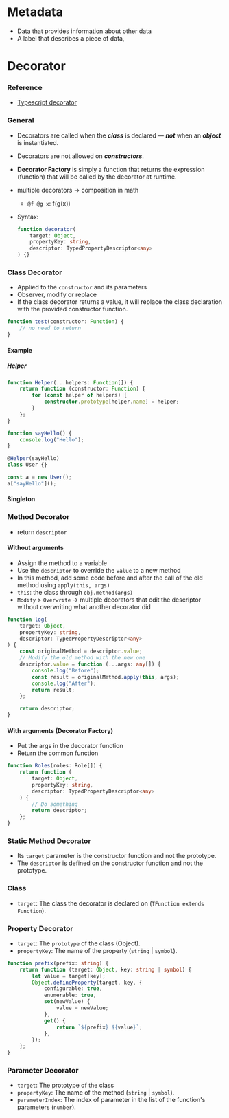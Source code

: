# Metadata

-   Data that provides information about other data
-   A label that describes a piece of data,

# Decorator

### Reference

-   [Typescript decorator](https://stackoverflow.com/questions/29775830/how-to-implement-a-typescript-decorator)

### General

-   Decorators are called when the **_class_** is declared — **_not_** when an **_object_** is instantiated.
-   Decorators are not allowed on **_constructors_**.
-   **Decorator Factory** is simply a function that returns the expression (function) that will be called by the decorator at runtime.
-   multiple decorators &#8594; composition in math

    -   `@f @g x`: f(g(x))

-   Syntax:

    ```typescript
    function decorator(
        target: Object,
        propertyKey: string,
        descriptor: TypedPropertyDescriptor<any>
    ) {}
    ```

### Class Decorator

-   Applied to the `constructor` and its parameters
-   Observer, modify or replace
-   If the class decorator returns a value, it will replace the class declaration with the provided constructor function.

```typescript
function test(constructor: Function) {
    // no need to return
}
```

#### Example

##### Helper

```typescript
function Helper(...helpers: Function[]) {
    return function (constructor: Function) {
        for (const helper of helpers) {
            constructor.prototype[helper.name] = helper;
        }
    };
}

function sayHello() {
    console.log("Hello");
}

@Helper(sayHello)
class User {}

const a = new User();
a["sayHello"]();
```

#### Singleton

### Method Decorator

-   return `descriptor`

#### Without arguments

-   Assign the method to a variable
-   Use the `descriptor` to override the `value` to a new method
-   In this method, add some code before and after the call of the old method using `apply(this, args)`
-   `this`: the class through `obj.method(args)`
-   `Modify` > `Overwrite` &#8594; multiple decorators that edit the descriptor without overwriting what another decorator did

```typescript
function log(
    target: Object,
    propertyKey: string,
    descriptor: TypedPropertyDescriptor<any>
) {
    const originalMethod = descriptor.value;
    // Modify the old method with the new one
    descriptor.value = function (...args: any[]) {
        console.log("Before");
        const result = originalMethod.apply(this, args);
        console.log("After");
        return result;
    };

    return descriptor;
}
```

#### With arguments (Decorator Factory)

-   Put the args in the decorator function
-   Return the common function

```typescript
function Roles(roles: Role[]) {
    return function (
        target: Object,
        propertyKey: string,
        descriptor: TypedPropertyDescriptor<any>
    ) {
        // Do something
        return descriptor;
    };
}
```

### Static Method Decorator

-   Its `target` parameter is the constructor function and not the prototype.
-   The `descriptor` is defined on the constructor function and not the prototype.

### Class

-   `target`: The class the decorator is declared on (`TFunction extends Function`).

### Property Decorator

-   `target`: The `prototype` of the class (Object).
-   `propertyKey`: The name of the property (`string` | `symbol`).

```typescript
function prefix(prefix: string) {
    return function (target: Object, key: string | symbol) {
        let value = target[key];
        Object.defineProperty(target, key, {
            configurable: true,
            enumerable: true,
            set(newValue) {
                value = newValue;
            },
            get() {
                return `${prefix} ${value}`;
            },
        });
    };
}
```

### Parameter Decorator

-   `target`: The prototype of the class
-   `propertyKey`: The name of the method (`string` | `symbol`).
-   `parameterIndex`: The index of parameter in the list of the function's parameters (`number`).
